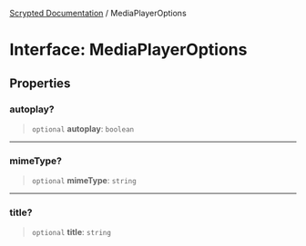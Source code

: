 [Scrypted Documentation](../globals.md) / MediaPlayerOptions

# Interface: MediaPlayerOptions

## Properties

### autoplay?

> `optional` **autoplay**: `boolean`

***

### mimeType?

> `optional` **mimeType**: `string`

***

### title?

> `optional` **title**: `string`
